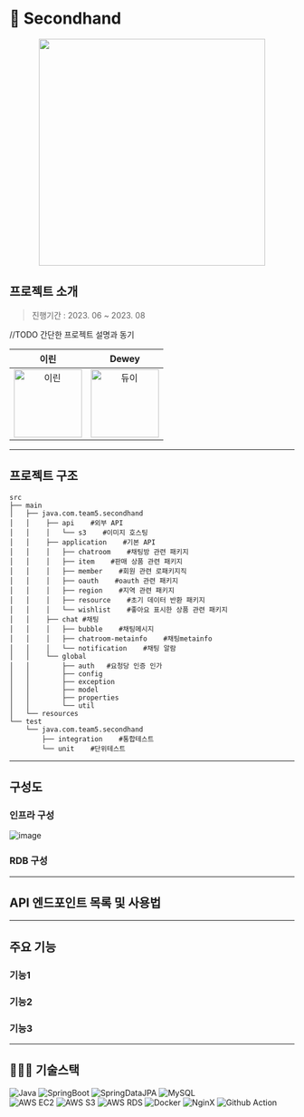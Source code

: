 # 👫 Secondhand

<p align="center"><img src="https://github.com/masters2023-2nd-project-05/second-hand/assets/107349637/a9b41627-4e9c-4efd-8435-3366f50e17e8" width=400></p>

## 프로젝트 소개
>  진행기간 : 2023. 06 ~ 2023. 08

//TODO 간단한 프로젝트 설명과 동기

| 이린 | Dewey |
|:--:|:--:|
|<img src="https://avatars.githubusercontent.com/u/103120173?v=4" alt="이린" width="120" height="120">|<img src="https://avatars.githubusercontent.com/u/115435482?v=4" alt="듀이" width="120" height="120">|

---
## 프로젝트 구조
```text
src
├── main
│   ├── java.com.team5.secondhand
│   │    ├── api    #외부 API
│   │    │   └── s3    #이미지 호스팅
│   │    ├── application    #기본 API
│   │    │   ├── chatroom    #채팅방 관련 패키지
│   │    │   ├── item    #판매 상품 관련 패키지
│   │    │   ├── member    #회원 관련 로패키지직
│   │    │   ├── oauth    #oauth 관련 패키지
│   │    │   ├── region    #지역 관련 패키지
│   │    │   ├── resource    #초기 데이터 반환 패키지
│   │    │   └── wishlist    #좋아요 표시한 상품 관련 패키지
│   │    ├── chat #채팅
│   │    │   ├── bubble    #채팅메시지
│   │    │   ├── chatroom-metainfo    #채팅metainfo
│   │    │   └── notification    #채팅 알람
│   │    └── global
│   │        ├── auth   #요청당 인증 인가
│   │        ├── config
│   │        ├── exception
│   │        ├── model
│   │        ├── properties
│   │        └── util
│   └── resources
└── test
    └── java.com.team5.secondhand
        ├── integration    #통합테스트
        └── unit    #단위테스트
```

---
## 구성도
### 인프라 구성
![image](https://github.com/masters2023-2nd-project-05/second-hand-BE/assets/103120173/9e6093ce-7618-411d-8ddf-738070a21865)

### RDB 구성

---
## API 엔드포인트 목록 및 사용법

---
## 주요 기능
### 기능1
### 기능2
### 기능3

---
## 🧑🏻‍💻 기술스택
![Java](https://img.shields.io/badge/-Java-007396?style=flat&logo=Java&logoColor=white)
![SpringBoot](https://img.shields.io/badge/-Spring_Boot-6DB33F?style=flat&logo=Spring-Boot&logoColor=white)
![SpringDataJPA](https://img.shields.io/badge/-Spring_Data_JPA-6DB33F?style=flat&logo=Spring&logoColor=white)
![MySQL](https://img.shields.io/badge/-MySQL-4479A1?style=flat&logo=MySQL&logoColor=white)   
![AWS EC2](https://img.shields.io/badge/-AWS_EC2-232F3E?style=flat&logo=Amazon-AWS&logoColor=white)
![AWS S3](https://img.shields.io/badge/-AWS_S3-569A31?style=flat&logo=Amazon-S3&logoColor=white)
![AWS RDS](https://img.shields.io/badge/-AWS_RDS-232F3E?style=flat&logo=Amazon-AWS&logoColor=white)
![Docker](https://img.shields.io/badge/-Docker-2496ED?style=flat&logo=Docker&logoColor=white)
![NginX](https://img.shields.io/badge/-NginX-269539?style=flat&logo=Nginx&logoColor=white)
![Github Action](https://img.shields.io/badge/-Github_Action-2088FF?style=flat&logo=Github-Action&logoColor=white)
